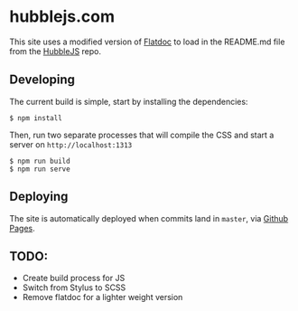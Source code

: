 # hubblejs.com

This site uses a modified version of [Flatdoc](https://github.com/rstacruz/flatdoc) to load in the README.md file from the [HubbleJS](https://github.com/Polyneue/hubblejs) repo.

## Developing
The current build is simple, start by installing the dependencies:

```
$ npm install
```

Then, run two separate processes that will compile the CSS and start a server on `http://localhost:1313`

```
$ npm run build
$ npm run serve
```

## Deploying

The site is automatically deployed when commits land in `master`, via [Github Pages](https://pages.github.com/).

## TODO:
* Create build process for JS
* Switch from Stylus to SCSS
* Remove flatdoc for a lighter weight version